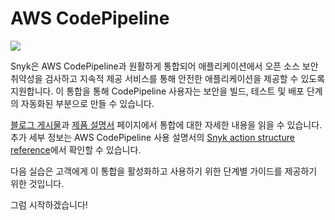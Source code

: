 # AWS CodePipeline

![](https://partner-workshop-assets.s3.us-east-2.amazonaws.com/image.png)

Snyk은 AWS CodePipeline과 원활하게 통합되어 애플리케이션에서 오픈 소스 보안 취약성을 검사하고 지속적 제공 서비스를 통해 안전한 애플리케이션을 제공할 수 있도록 지원합니다. 이 통합을 통해 CodePipeline 사용자는 보안을 빌드, 테스트 및 배포 단계의 자동화된 부분으로 만들 수 있습니다.

[블로그 게시물](https://snyk.io/blog/automate-vulnerability-scanning-in-aws-codepipeline-with-snyk/)과 [제품 설명서](https://support.snyk.io/hc/en-us/articles/4402158184081-AWS-CodePipeline-integration) 페이지에서 통합에 대한 자세한 내용을 읽을 수 있습니다. 추가 세부 정보는 AWS CodePipeline 사용 설명서의 [Snyk action structure reference](https://docs.aws.amazon.com/codepipeline/latest/userguide/action-reference-Snyk.html)에서 확인할 수 있습니다.

다음 실습은 고객에게 이 통합을 활성화하고 사용하기 위한 단계별 가이드를 제공하기 위한 것입니다.

그럼 시작하겠습니다!
